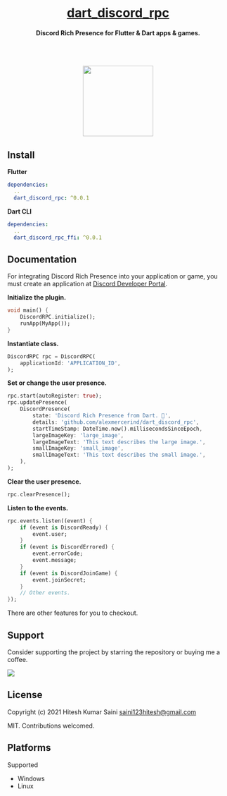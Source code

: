 <h1 align='center'><a href='https://github.com/alexmercerind/dart_discord_rpc'>dart_discord_rpc</a></h1>
<h4 align='center'>Discord Rich Presence for Flutter & Dart apps & games.</h4>
<br></br>

<p align='center'><img height='160' src='https://github.com/alexmercerind/dart_discord_rpc/blob/master/image.png?raw=true'></img>
</p>

## Install 

**Flutter**

```yaml
dependencies:
  ..
  dart_discord_rpc: ^0.0.1
```

**Dart CLI**

```yaml
dependencies:
  ..
  dart_discord_rpc_ffi: ^0.0.1
```

## Documentation

For integrating Discord Rich Presence into your application or game, you must create an application at [Discord Developer Portal](https://discord.com/developers/applications).

**Initialize the plugin.**

```dart
void main() {
    DiscordRPC.initialize();
    runApp(MyApp());
}
```

**Instantiate class.**

```dart
DiscordRPC rpc = DiscordRPC(
    applicationId: 'APPLICATION_ID',
);
```

**Set or change the user presence.**

```dart
rpc.start(autoRegister: true);
rpc.updatePresence(
    DiscordPresence(
        state: 'Discord Rich Presence from Dart. 🎯',
        details: 'github.com/alexmercerind/dart_discord_rpc',
        startTimeStamp: DateTime.now().millisecondsSinceEpoch,
        largeImageKey: 'large_image',
        largeImageText: 'This text describes the large image.',
        smallImageKey: 'small_image',
        smallImageText: 'This text describes the small image.',
    ),
);
```

**Clear the user presence.**

```dart
rpc.clearPresence();
```

**Listen to the events.**

```dart
rpc.events.listen((event) {
    if (event is DiscordReady) {
        event.user;
    }
    if (event is DiscordErrored) {
        event.errorCode;
        event.message;
    }
    if (event is DiscordJoinGame) {
        event.joinSecret;
    }
    // Other events.
});
```

There are other features for you to checkout.

## Support

Consider supporting the project by starring the repository or buying me a coffee.

<a href='https://www.buymeacoffee.com/alexmercerind'><img src='https://img.buymeacoffee.com/button-api/?text=Buy me a coffee&emoji=&slug=alexmercerind&button_colour=FFDD00&font_colour=000000&font_family=Cookie&outline_colour=000000&coffee_colour=ffffff'></a>


## License 

Copyright (c) 2021 Hitesh Kumar Saini <saini123hitesh@gmail.com>

MIT. Contributions welcomed.


## Platforms 

Supported

- Windows
- Linux
